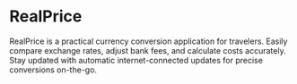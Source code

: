 # RealPrice
RealPrice is a practical currency conversion application for travelers. Easily compare exchange rates, adjust bank fees, and calculate costs accurately. Stay updated with automatic internet-connected updates for precise conversions on-the-go.
